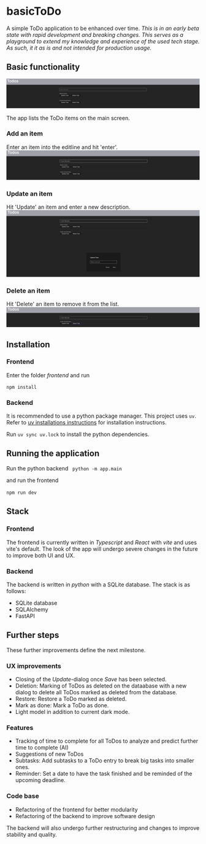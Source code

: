 # basicToDo
A simple ToDo application to be enhanced over time. *This is in an early beta state with rapid development and breaking changes. This serves as a playground to extend my knowledge and experience of the used tech stage. As such, it it _as is_ and not intended for production usage.*

## Basic functionality
![image](images/basicApp.png)

The app lists the ToDo items on the main screen.

### Add an item
Enter an item into the editline and hit 'enter'.
![image](images/basicAppAddToDo.png)

### Update an item
Hit 'Update' an item and enter a new description.
![image](images/basicAppAddUpdateToDo.png)

### Delete an item
Hit 'Delete' an item to remove it from the list.
![image](images/basicAppDeleteToDo.png)


## Installation

### Frontend
Enter the folder _frontend_ and run
```
npm install
```

### Backend
It is recommended to use a python package manager.
This project uses ```uv```. Refer to [uv installations instructions](https://docs.astral.sh/uv/getting-started/installation/) for installation instructions.

Run 
```uv sync uv.lock```
to install the python dependencies.


## Running the application

Run the python backend 
``` python -m app.main```

and run the frontend

```npm run dev```

## Stack
### Frontend
The frontend is currently written in _Typescript_ and _React_ with _vite_ and uses vite's default. The look of the app will undergo severe changes in the future to improve both UI and UX.

### Backend
The backend is written in _python_ with a SQLite database. The stack is as follows:
- SQLite database
- SQLAlchemy
- FastAPI


## Further steps

These further improvements define the next milestone.

### UX improvements
- Closing of the *Update*-dialog once _Save_ has been selected.
- Deletion: Marking of ToDos as deleted on the dataabase with a new dialog to delete all ToDos marked as deleted from the database.
- Restore: Restore a ToDo marked as deleted.
- Mark as done: Mark a ToDo as done.
- Light model in addition to current dark mode.
    
### Features
- Tracking of time to complete for all ToDos to analyze and predict further time to complete (AI)
- Suggestions of new ToDos
- Subtasks: Add subtasks to a ToDo entry to break big tasks into smaller ones.
- Reminder: Set a date to have the task finished and be reminded of the upcoming deadline.

### Code base
  -  Refactoring of the frontend for better modularity
  -  Refactoring of the backend to improve software design



  The backend will also undergo further restructuring and changes to improve stability and quality.
